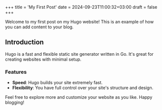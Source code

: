 +++
title = 'My First Post'
date = 2024-09-23T11:00:32+03:00
draft = false
+++

Welcome to my first post on my Hugo website! This is an example of how you can add content to your blog.

## Introduction
Hugo is a fast and flexible static site generator written in Go. It's great for creating websites with minimal setup.

### Features
- **Speed**: Hugo builds your site extremely fast.
- **Flexibility**: You have full control over your site's structure and design.

Feel free to explore more and customize your website as you like. Happy blogging!

